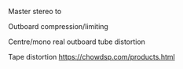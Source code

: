 
Master stereo to

Outboard compression/limiting

Centre/mono real outboard tube distortion

Tape distortion
https://chowdsp.com/products.html

